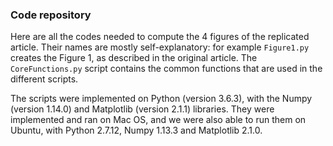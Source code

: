 ### Code repository

Here are all the codes needed to compute the 4 figures of the replicated article. Their names are mostly self-explanatory: for example `Figure1.py` creates the Figure 1, as described in the original article. The `CoreFunctions.py` script contains the common functions that are used in the different scripts.

The scripts were implemented on Python (version 3.6.3), with the Numpy (version 1.14.0) and Matplotlib (version 2.1.1) libraries. They were implemented and ran on Mac OS, and we were also able to run them on Ubuntu, with Python 2.7.12, Numpy 1.13.3 and Matplotlib 2.1.0.
